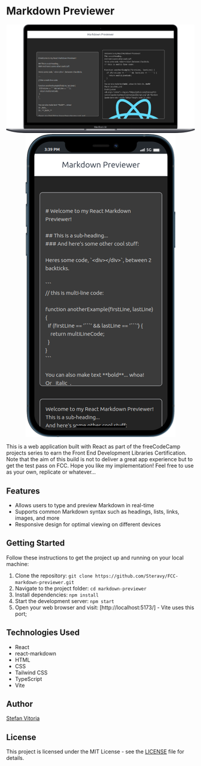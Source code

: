 # Markdown Previewer

<div align="center">
  <img src="https://github.com/Steravy/FCC-markdown-previewer/blob/main/public/dsk.png" alt="Markdown Previewer Desktop" width="800px" height='auto' />
</div>
<div align="center">
  <img src="https://github.com/Steravy/FCC-markdown-previewer/blob/main/public/mobile.png" alt="Markdown Previewer Mobile" width="400px" height='auto' />
</div>

This is a web application built with React as part of the freeCodeCamp projects series to earn the Front End Development Libraries Certification. Note that the aim of this build is not to deliver a great app experience but to get the test pass on FCC.
Hope you like my implementation! Feel free to use as your own, replicate or whatever...

## Features

- Allows users to type and preview Markdown in real-time
- Supports common Markdown syntax such as headings, lists, links, images, and more
- Responsive design for optimal viewing on different devices

## Getting Started

Follow these instructions to get the project up and running on your local machine:

1. Clone the repository: `git clone https://github.com/Steravy/FCC-markdown-previewer.git`
2. Navigate to the project folder: `cd markdown-previewer`
3. Install dependencies: `npm install`
4. Start the development server: `npm start`
5. Open your web browser and visit: [http://localhost:5173/] - Vite uses this port;

## Technologies Used

- React
- react-markdown
- HTML
- CSS
- Tailwind CSS
- TypeScript
- Vite

## Author

[Stefan Vitoria](https://github.com/Steravy)

## License

This project is licensed under the MIT License - see the [LICENSE](LICENSE) file for details.

